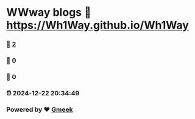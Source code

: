 # WWway blogs :link: https://Wh1Way.github.io/Wh1Way 
### :page_facing_up: [2](https://Wh1Way.github.io/Wh1Way/tag.html) 
### :speech_balloon: 0 
### :hibiscus: 0 
### :alarm_clock: 2024-12-22 20:34:49 
### Powered by :heart: [Gmeek](https://github.com/Meekdai/Gmeek)
